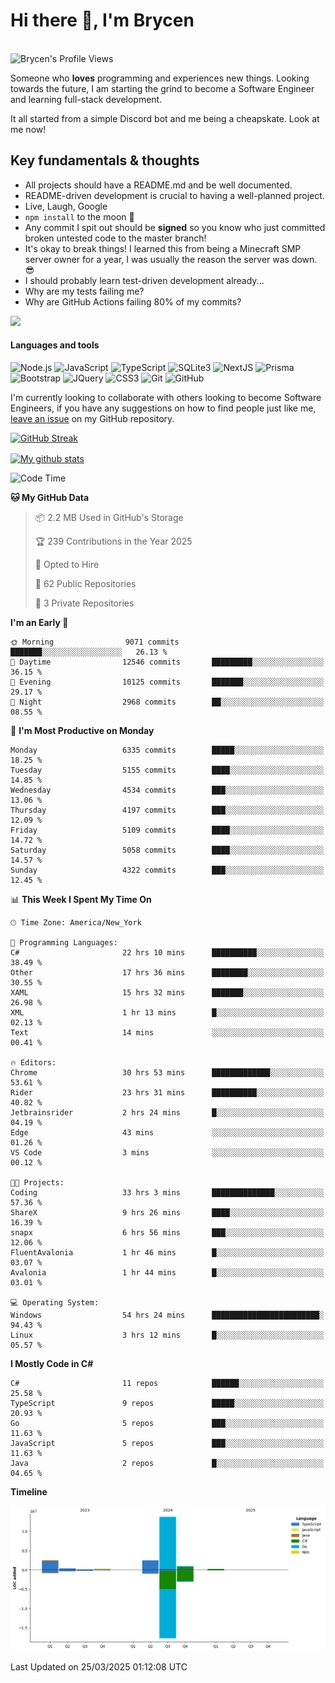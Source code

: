 # Hi there 👋, I'm Brycen

<br>
<img src="https://komarev.com/ghpvc/?username=BrycensRanch" alt="Brycen's Profile Views" />

Someone who **loves** programming and experiences new things. Looking towards the future, I am starting the grind to become a Software Engineer and learning full-stack development.

It all started from a simple Discord bot and me being a cheapskate. Look at me now!

## Key fundamentals & thoughts

- All projects should have a README.md and be well documented.
- README-driven development is crucial to having a well-planned project.
- Live, Laugh, Google
- `npm install` to the moon 🚀
- Any commit I spit out should be **signed** so you know who just committed broken untested code to the master branch!
- It's okay to break things! I learned this from being a Minecraft SMP server owner for a year, I was usually the reason the server was down. 😎
- I should probably learn test-driven development already...
- Why are my tests failing me?
- Why are GitHub Actions failing 80% of my commits? 

<img src="https://res.cloudinary.com/practicaldev/image/fetch/s--OoBLh7-Q--/c_limit%2Cf_auto%2Cfl_progressive%2Cq_auto%2Cw_880/https://cdn-images-1.medium.com/max/1614/1%2A8BlqJ8lNVZzuRjAg1mZ50w.png" height="400"/>

<h4>Languages and tools</h4>
<p>
  <img src="https://img.shields.io/badge/node.js%20-%2343853D.svg?&style=for-the-badge&logo=node.js&logoColor=white" alt="Node.js" />
  <img src="https://img.shields.io/badge/javascript%20-%23323330.svg?&style=for-the-badge&logo=javascript&logoColor=%23F7DF1E" alt="JavaScript" />
  <img src="https://img.shields.io/badge/typescript%20-%23323330.svg?&style=for-the-badge&logo=typescript&logoColor=#3467eb" alt="TypeScript" />
  <img src="https://img.shields.io/badge/sqlite3%20-%23323330.svg?&style=for-the-badge&logo=sqlite&logoColor=#3467eb" alt="SQLite3" />
  <img src="https://img.shields.io/badge/Next.JS%20-%23323330.svg?&style=for-the-badge&logo=next.js&logoColor=#3467eb" alt="NextJS" />
  <img src="https://img.shields.io/badge/Prisma%20-%23323330.svg?&style=for-the-badge&logo=prisma&logoColor=#3467eb" alt="Prisma" />
  <img src="https://img.shields.io/badge/bootstrap%20-%23323330.svg?&style=for-the-badge&logo=bootstrap" alt="Bootstrap" />
  <img src="https://img.shields.io/badge/jquery%20-%23323330.svg?&style=for-the-badge&logo=jquery" alt="JQuery" />
  <img src="https://img.shields.io/badge/css3%20-%23323330.svg?&style=for-the-badge&logo=css3" alt="CSS3" />
  <img src="https://img.shields.io/badge/git%20-%23323330.svg?&style=for-the-badge&logo=git" alt="Git" />
  <img src="https://img.shields.io/badge/github%20-%23323330.svg?&style=for-the-badge&logo=github" alt="GitHub" />
</p>

 I'm currently looking to collaborate with others looking to become Software Engineers, if you have any suggestions on how to find people just like me, [leave an issue](https://github.com/BrycensRanch/BrycensRanch/issues/new) on my GitHub repository.
 
 <p><a href="https://git.io/streak-stats"><img src=https://github-readme-streak-stats-eight.vercel.app?refreshcache12&user=BrycensRanch&amp;theme=dark&amp;hide_border=true&fire=EB5454&amp;ring=0CEB19" alt="GitHub Streak"></a></p>

<a href="https://github.com/anuraghazra/github-readme-stats">
  <img align="center" src="https://github-readme-stats.anuraghazra1.vercel.app/api?username=BrycensRanch&show_icons=true&line_height=27&include_all_commits=true" alt="My github stats" />
</a>

<!--START_SECTION:waka-->
![Code Time](http://img.shields.io/badge/Code%20Time-1%2C798%20hrs%2020%20mins-blue)

**🐱 My GitHub Data** 

> 📦 2.2 MB Used in GitHub's Storage 
 > 
> 🏆 239 Contributions in the Year 2025
 > 
> 💼 Opted to Hire
 > 
> 📜 62 Public Repositories 
 > 
> 🔑 3 Private Repositories 
 > 
**I'm an Early 🐤** 

```text
🌞 Morning                9071 commits        ███████░░░░░░░░░░░░░░░░░░   26.13 % 
🌆 Daytime                12546 commits       █████████░░░░░░░░░░░░░░░░   36.15 % 
🌃 Evening                10125 commits       ███████░░░░░░░░░░░░░░░░░░   29.17 % 
🌙 Night                  2968 commits        ██░░░░░░░░░░░░░░░░░░░░░░░   08.55 % 
```
📅 **I'm Most Productive on Monday** 

```text
Monday                   6335 commits        █████░░░░░░░░░░░░░░░░░░░░   18.25 % 
Tuesday                  5155 commits        ████░░░░░░░░░░░░░░░░░░░░░   14.85 % 
Wednesday                4534 commits        ███░░░░░░░░░░░░░░░░░░░░░░   13.06 % 
Thursday                 4197 commits        ███░░░░░░░░░░░░░░░░░░░░░░   12.09 % 
Friday                   5109 commits        ████░░░░░░░░░░░░░░░░░░░░░   14.72 % 
Saturday                 5058 commits        ████░░░░░░░░░░░░░░░░░░░░░   14.57 % 
Sunday                   4322 commits        ███░░░░░░░░░░░░░░░░░░░░░░   12.45 % 
```


📊 **This Week I Spent My Time On** 

```text
🕑︎ Time Zone: America/New_York

💬 Programming Languages: 
C#                       22 hrs 10 mins      ██████████░░░░░░░░░░░░░░░   38.49 % 
Other                    17 hrs 36 mins      ████████░░░░░░░░░░░░░░░░░   30.55 % 
XAML                     15 hrs 32 mins      ███████░░░░░░░░░░░░░░░░░░   26.98 % 
XML                      1 hr 13 mins        █░░░░░░░░░░░░░░░░░░░░░░░░   02.13 % 
Text                     14 mins             ░░░░░░░░░░░░░░░░░░░░░░░░░   00.41 % 

🔥 Editors: 
Chrome                   30 hrs 53 mins      █████████████░░░░░░░░░░░░   53.61 % 
Rider                    23 hrs 31 mins      ██████████░░░░░░░░░░░░░░░   40.82 % 
Jetbrainsrider           2 hrs 24 mins       █░░░░░░░░░░░░░░░░░░░░░░░░   04.19 % 
Edge                     43 mins             ░░░░░░░░░░░░░░░░░░░░░░░░░   01.26 % 
VS Code                  3 mins              ░░░░░░░░░░░░░░░░░░░░░░░░░   00.12 % 

🐱‍💻 Projects: 
Coding                   33 hrs 3 mins       ██████████████░░░░░░░░░░░   57.36 % 
ShareX                   9 hrs 26 mins       ████░░░░░░░░░░░░░░░░░░░░░   16.39 % 
snapx                    6 hrs 56 mins       ███░░░░░░░░░░░░░░░░░░░░░░   12.06 % 
FluentAvalonia           1 hr 46 mins        █░░░░░░░░░░░░░░░░░░░░░░░░   03.07 % 
Avalonia                 1 hr 44 mins        █░░░░░░░░░░░░░░░░░░░░░░░░   03.01 % 

💻 Operating System: 
Windows                  54 hrs 24 mins      ████████████████████████░   94.43 % 
Linux                    3 hrs 12 mins       █░░░░░░░░░░░░░░░░░░░░░░░░   05.57 % 
```

**I Mostly Code in C#** 

```text
C#                       11 repos            ██████░░░░░░░░░░░░░░░░░░░   25.58 % 
TypeScript               9 repos             █████░░░░░░░░░░░░░░░░░░░░   20.93 % 
Go                       5 repos             ███░░░░░░░░░░░░░░░░░░░░░░   11.63 % 
JavaScript               5 repos             ███░░░░░░░░░░░░░░░░░░░░░░   11.63 % 
Java                     2 repos             █░░░░░░░░░░░░░░░░░░░░░░░░   04.65 % 
```



**Timeline**

![Lines of Code chart](https://raw.githubusercontent.com/BrycensRanch/BrycensRanch/main/assets/bar_graph.png)


 Last Updated on 25/03/2025 01:12:08 UTC
<!--END_SECTION:waka-->

<!--
**BrycensRanch/BrycensRanch** is a ✨ _special_ ✨ repository because its `README.md` (this file) appears on your GitHub profile.

Here are some ideas to get you started:

- 🔭 I’m currently working on ...
- 🌱 I’m currently learning ...
- 👯 I’m looking to collaborate on ...
- 🤔 I’m looking for help with ...
- 💬 Ask me about ...
- 📫 How to reach me: ...
- 😄 Pronouns: ...
- ⚡ Fun fact: ...
-->

